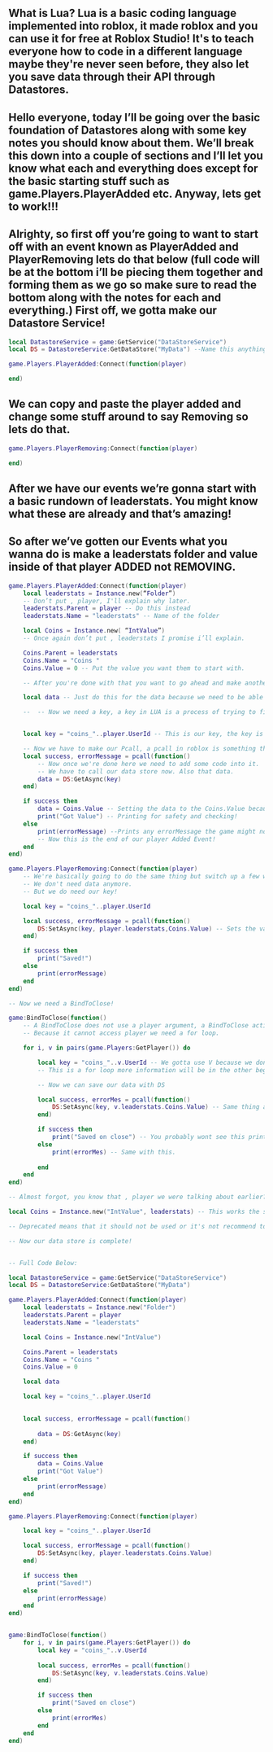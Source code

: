 ## What is Lua? Lua is a basic coding language implemented into roblox, it made roblox and you can use it for free at Roblox Studio! It's to teach everyone how to code in a different language maybe they're never seen before, they also let you save data through their API through Datastores.

## Hello everyone, today I’ll be going over the basic foundation of Datastores along with some key notes you should know about them. We’ll break this down into a couple of sections and I’ll let you know what each and everything does except for the basic starting stuff such as game.Players.PlayerAdded etc. Anyway, lets get to work!!! 


## Alrighty, so first off you’re going to want to start off with an event known as PlayerAdded and PlayerRemoving lets do that below (full code will be at the bottom i’ll be piecing them together and forming them as we go so make sure to read the bottom along with the notes for each and everything.) First off, we gotta make our Datastore Service!
		
```lua
local DatastoreService = game:GetService("DataStoreService")
local DS = DatastoreService:GetDataStore("MyData") --Name this anything. Even with spaces.
```

```lua
game.Players.PlayerAdded:Connect(function(player)

end)
```

## We can copy and paste the player added and change some stuff around to say Removing so lets do that.
```lua
game.Players.PlayerRemoving:Connect(function(player)

end)
```
		
## After we have our events we’re gonna start with a basic rundown of leaderstats. You might know what these are already and that’s amazing!

## So after we’ve gotten our Events what you wanna do is make a leaderstats folder and value inside of that player ADDED not REMOVING.

```lua
game.Players.PlayerAdded:Connect(function(player)
	local leaderstats = Instance.new(“Folder”) 
	-- Don’t put , player, I'll explain why later.
	leaderstats.Parent = player -- Do this instead
	leaderstats.Name = "leaderstats" -- Name of the folder

	local Coins = Instance.new( “IntValue”)
	-- Once again don’t put , leaderstats I promise i’ll explain.

	Coins.Parent = leaderstats
	Coins.Name = "Coins	"
	Coins.Value = 0 -- Put the value you want them to start with.

	-- After you're done with that you want to go ahead and make another variable. Call this whatever but do not add ANY CODE TO IT AFTER

	local data -- Just do this for the data because we need to be able to call it later (calling is when you make a variable with no = and then use it later such as data = DS:GetAsync(key)

	-- 	-- Now we need a key, a key in LUA is a process of trying to find something or anything relative to our int value, such as Coins we would do for a key "coins_" now this is needed because a key is a specific way of storing data. 


	local key = "coins_"..player.UserId -- This is our key, the key is your intValue name so if you had Diamonds you would use "diamonds_"..player.UserId, the player.UserId is the player's specific id because if they change their name their data could get lost and we don't want that.

	-- Now we have to make our Pcall, a pcall in roblox is something that is used for catching errors and making sure no data gets lost, we do this by simply adding a success errorMessage.
	local success, errorMessage = pcall(function()
		-- Now once we're done here we need to add some code into it.
		-- We have to call our data store now. Also that data.
		data = DS:GetAsync(key)
	end)

	if success then
		data = Coins.Value -- Setting the data to the Coins.Value because now the data is getting the key which is our player key.
		print("Got Value") -- Printing for safety and checking!
	else
		print(errorMessage) --Prints any errorMessage the game might not spew out.
		-- Now this is the end of our player Added Event!
	end
end)

game.Players.PlayerRemoving:Connect(function(player)
	-- We're basically going to do the same thing but switch up a few words.
	-- We don't need data anymore.
	-- But we do need our key!

	local key = "coins_"..player.UserId

	local success, errorMessage = pcall(function()
		DS:SetAsync(key, player.leaderstats,Coins.Value) -- Sets the value to save. (put the name of the value where we put the Coins.Name = "Coins" so if you change "Coins" to "Gold" make sure it's .Gold.Value
	end)

	if success then
		print("Saved!")
	else
		print(errorMessage)
	end
end)

-- Now we need a BindToClose!

game:BindToClose(function() 
	-- A BindToClose does not use a player argument, a BindToClose activates when the game shuts down or the game crashes causing data to save!
	-- Because it cannot access player we need a for loop.

	for i, v in pairs(game.Players:GetPlayer()) do

		local key = "coins_"..v.UserId -- We gotta use V because we don't have player.
		-- This is a for loop more information will be in the other beginner resources!

		-- Now we can save our data with DS

		local success, errorMes = pcall(function()
			DS:SetAsync(key, v.leaderstats.Coins.Value) -- Same thing as above with the Player Removing.
		end)

		if success then
			print("Saved on close") -- You probably wont see this print
		else
			print(errorMes) -- Same with this.
			
		end
	end
end)

-- Almost forgot, you know that , player we were talking about earlier? Yeah you don't want to use that becuase it is deprecated, it would look something like this 

local Coins = Instance.new("IntValue", leaderstats) -- This works the same with player and it's deprecated so using it is not the best option.

-- Deprecated means that it should not be used or it's not recommend to be used in programming.

-- Now our data store is complete!

```


```lua

-- Full Code Below:

local DatastoreService = game:GetService("DataStoreService")
local DS = DatastoreService:GetDataStore("MyData") 

game.Players.PlayerAdded:Connect(function(player)
	local leaderstats = Instance.new("Folder") 
	leaderstats.Parent = player 
	leaderstats.Name = "leaderstats" 

	local Coins = Instance.new("IntValue")

	Coins.Parent = leaderstats
	Coins.Name = "Coins	"
	Coins.Value = 0 

	local data 

	local key = "coins_"..player.UserId 

	
	local success, errorMessage = pcall(function()
	
		data = DS:GetAsync(key)
	end)

	if success then
		data = Coins.Value
		print("Got Value") 
	else
		print(errorMessage)
	end
end)

game.Players.PlayerRemoving:Connect(function(player)

	local key = "coins_"..player.UserId

	local success, errorMessage = pcall(function()
		DS:SetAsync(key, player.leaderstats.Coins.Value) 
	end)

	if success then
		print("Saved!")
	else
		print(errorMessage)
	end
end)


game:BindToClose(function() 
	for i, v in pairs(game.Players:GetPlayer()) do
		local key = "coins_"..v.UserId 
		
		local success, errorMes = pcall(function()
			DS:SetAsync(key, v.leaderstats.Coins.Value) 
		end)

		if success then
			print("Saved on close") 
		else
			print(errorMes) 
		end
	end
end)
```
